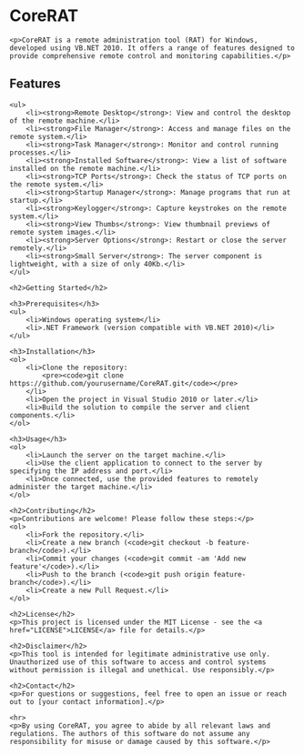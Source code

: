 # CoreRAT
    <p>CoreRAT is a remote administration tool (RAT) for Windows, developed using VB.NET 2010. It offers a range of features designed to provide comprehensive remote control and monitoring capabilities.</p>

## Features
    <ul>
        <li><strong>Remote Desktop</strong>: View and control the desktop of the remote machine.</li>
        <li><strong>File Manager</strong>: Access and manage files on the remote system.</li>
        <li><strong>Task Manager</strong>: Monitor and control running processes.</li>
        <li><strong>Installed Software</strong>: View a list of software installed on the remote machine.</li>
        <li><strong>TCP Ports</strong>: Check the status of TCP ports on the remote system.</li>
        <li><strong>Startup Manager</strong>: Manage programs that run at startup.</li>
        <li><strong>Keylogger</strong>: Capture keystrokes on the remote system.</li>
        <li><strong>View Thumbs</strong>: View thumbnail previews of remote system images.</li>
        <li><strong>Server Options</strong>: Restart or close the server remotely.</li>
        <li><strong>Small Server</strong>: The server component is lightweight, with a size of only 40Kb.</li>
    </ul>

    <h2>Getting Started</h2>

    <h3>Prerequisites</h3>
    <ul>
        <li>Windows operating system</li>
        <li>.NET Framework (version compatible with VB.NET 2010)</li>
    </ul>

    <h3>Installation</h3>
    <ol>
        <li>Clone the repository:
            <pre><code>git clone https://github.com/yourusername/CoreRAT.git</code></pre>
        </li>
        <li>Open the project in Visual Studio 2010 or later.</li>
        <li>Build the solution to compile the server and client components.</li>
    </ol>

    <h3>Usage</h3>
    <ol>
        <li>Launch the server on the target machine.</li>
        <li>Use the client application to connect to the server by specifying the IP address and port.</li>
        <li>Once connected, use the provided features to remotely administer the target machine.</li>
    </ol>

    <h2>Contributing</h2>
    <p>Contributions are welcome! Please follow these steps:</p>
    <ol>
        <li>Fork the repository.</li>
        <li>Create a new branch (<code>git checkout -b feature-branch</code>).</li>
        <li>Commit your changes (<code>git commit -am 'Add new feature'</code>).</li>
        <li>Push to the branch (<code>git push origin feature-branch</code>).</li>
        <li>Create a new Pull Request.</li>
    </ol>

    <h2>License</h2>
    <p>This project is licensed under the MIT License - see the <a href="LICENSE">LICENSE</a> file for details.</p>

    <h2>Disclaimer</h2>
    <p>This tool is intended for legitimate administrative use only. Unauthorized use of this software to access and control systems without permission is illegal and unethical. Use responsibly.</p>

    <h2>Contact</h2>
    <p>For questions or suggestions, feel free to open an issue or reach out to [your contact information].</p>

    <hr>
    <p>By using CoreRAT, you agree to abide by all relevant laws and regulations. The authors of this software do not assume any responsibility for misuse or damage caused by this software.</p>
